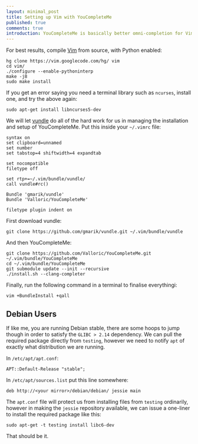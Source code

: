```yaml
---
layout: minimal_post
title: Setting up Vim with YouCompleteMe 
published: true 
comments: true
introduction: YouCompleteMe is basically better omni-completion for Vim; it finds matches in the current file you are editing. It is great for both coding generally, and writing using LaTeX..
---
```


For best results, compile [Vim](http://www.vim.org/download.php) from source, with Python enabled:

    hg clone https://vim.googlecode.com/hg/ vim
    cd vim/
    ./configure --enable-pythoninterp
    make -j8
    sudo make install

If you get an error saying you need a terminal library such as `ncurses`, install one, and try the above again:

    sudo apt-get install libncurses5-dev

We will let [vundle](https://github.com/gmarik/vundle) do all of the hard work for us in managing the installation and setup of YouCompleteMe. Put this inside your `~/.vimrc` file:

    syntax on
    set clipboard=unnamed
    set number
    set tabstop=4 shiftwidth=4 expandtab

    set nocompatible
    filetype off

    set rtp+=~/.vim/bundle/vundle/
    call vundle#rc()

    Bundle 'gmarik/vundle'
    Bundle 'Valloric/YouCompleteMe'

    filetype plugin indent on 

First download vundle:

    git clone https://github.com/gmarik/vundle.git ~/.vim/bundle/vundle

And then YouCompleteMe:

    git clone https://github.com/Valloric/YouCompleteMe.git ~/.vim/bundle/YouCompleteMe
    cd ~/.vim/bundle/YouCompleteMe
    git submodule update --init --recursive
    ./install.sh --clang-completer

Finally, run the following command in a terminal to finalise everythingi:

    vim +BundleInstall +qall


## Debian Users

If like me, you are running Debian stable, there are some hoops to jump though in order to satisfy the `GLIBC > 2.14` dependency.
We can pull the required package directly from `testing`, however we need to notify `apt` of exactly what distribution we are running. 

In `/etc/apt/apt.conf`:

    APT::Default-Release "stable";

In `/etc/apt/sources.list` put this line somewhere:

    deb http://<your mirror>/debian/debian/ jessie main

The `apt.conf` file will protect us from installing files from `testing` ordinarily, however in making the `jessie` repository available, we can issue a one-liner to install the required package like this:

    sudo apt-get -t testing install libc6-dev 

That should be it.

